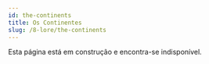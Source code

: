 ```yaml
---
id: the-continents
title: Os Continentes
slug: /8-lore/the-continents
---
```


Esta página está em construção e encontra-se indisponível.
